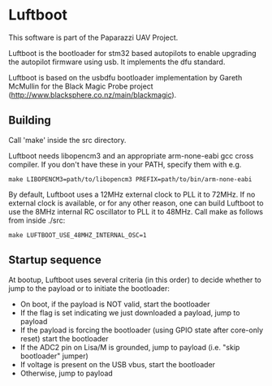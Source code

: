 Luftboot
========

This software is part of the Paparazzi UAV Project.

Luftboot is the bootloader for stm32 based autopilots to enable upgrading the
autopilot firmware using usb. It implements the dfu standard.

Luftboot is based on the usbdfu bootloader implementation by Gareth McMullin
for the Black Magic Probe project (http://www.blacksphere.co.nz/main/blackmagic).

Building
--------

Call 'make' inside the src directory.

Luftboot needs libopencm3 and an appropriate arm-none-eabi gcc cross compiler.
If you don't have these in your PATH, specify them with e.g.

    make LIBOPENCM3=path/to/libopencm3 PREFIX=path/to/bin/arm-none-eabi

By default, Luftboot uses a 12MHz external clock to PLL it to 72MHz. If no external
clock is available, or for any other reason, one can build Luftboot to use the 8MHz
internal RC oscillator to PLL it to 48MHz. Call make as follows from inside ./src:

    make LUFTBOOT_USE_48MHZ_INTERNAL_OSC=1

Startup sequence
----------------

At bootup, Luftboot uses several criteria (in this order) to decide whether to jump
to the payload or to initiate the bootloader:
 * On boot, if the payload is NOT valid, start the bootloader
 * If the flag is set indicating we just downloaded a payload, jump to payload
 * If the payload is forcing the bootloader (using GPIO state after core-only reset)
   start the bootloader
 * If the ADC2 pin on Lisa/M is grounded, jump to payload (i.e. "skip bootloader" jumper)
 * If voltage is present on the USB vbus, start the bootloader
 * Otherwise, jump to payload
